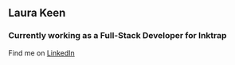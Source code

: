 ## Laura Keen
### Currently working as a Full-Stack Developer for Inktrap


Find me on [LinkedIn](https://linkedin.com/in/laurakeen) 
